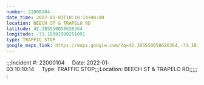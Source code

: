 ```yaml
---
number: 22000104
date_time: 2022-01-03T10:10:14+00:00
location: BEECH ST & TRAPELO RD
latitude: 42.385550058626364
longitude: -71.18391990251091
type: TRAFFIC STOP
google_maps_link: https://maps.google.com/?q=42.385550058626364,-71.18391990251091
---
```


;;;Incident #: 22000104     Date: 2022‐01‐03 10:10:14     Type: TRAFFIC STOP;;;Location: BEECH ST & TRAPELO RD;;;;;;
